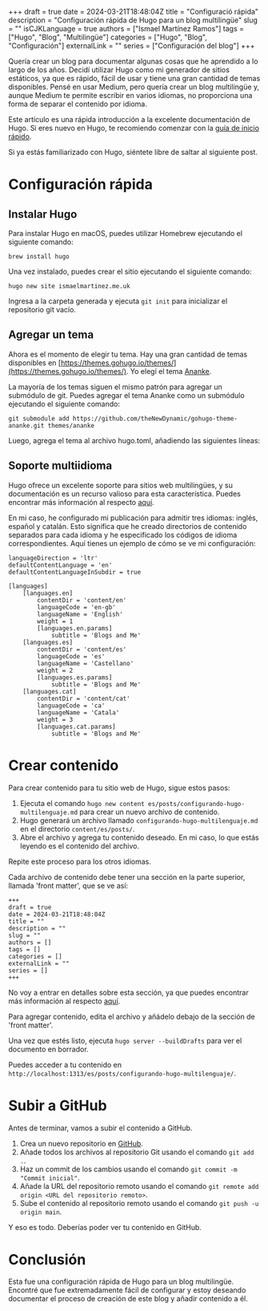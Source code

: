 +++ 
draft = true
date = 2024-03-21T18:48:04Z
title = "Configuració rápida"
description = "Configuración rápida de Hugo para un blog multilingüe"
slug = ""
isCJKLanguage = true
authors = ["Ismael Martínez Ramos"]
tags = ["Hugo", "Blog", "Multilingüe"]
categories = ["Hugo", "Blog", "Configuración"]
externalLink = ""
series = ["Configuración del blog"]
+++

Quería crear un blog para documentar algunas cosas que he aprendido a lo largo de los años. Decidí utilizar Hugo como mi generador de sitios estáticos, ya que es rápido, fácil de usar y tiene una gran cantidad de temas disponibles. Pensé en usar Medium, pero quería crear un blog multilingüe y, aunque Medium te permite escribir en varios idiomas, no proporciona una forma de separar el contenido por idioma.

Este artículo es una rápida introducción a la excelente documentación de Hugo. Si eres nuevo en Hugo, te recomiendo comenzar con la [guía de inicio rápido](https://gohugo.io/getting-started/quick-start/).

Si ya estás familiarizado con Hugo, siéntete libre de saltar al siguiente post.

# Configuración rápida

## Instalar Hugo

Para instalar Hugo en macOS, puedes utilizar Homebrew ejecutando el siguiente comando:

`brew install hugo`

Una vez instalado, puedes crear el sitio ejecutando el siguiente comando:

`hugo new site ismaelmartinez.me.uk`

Ingresa a la carpeta generada y ejecuta `git init` para inicializar el repositorio git vacío.

## Agregar un tema

Ahora es el momento de elegir tu tema. Hay una gran cantidad de temas disponibles en [https://themes.gohugo.io/themes/](https://themes.gohugo.io/themes/). Yo elegí el tema [Ananke](https://themes.gohugo.io/themes/gohugo-theme-ananke/).

La mayoría de los temas siguen el mismo patrón para agregar un submódulo de git. Puedes agregar el tema Ananke como un submódulo ejecutando el siguiente comando:

`git submodule add https://github.com/theNewDynamic/gohugo-theme-ananke.git themes/ananke`

Luego, agrega el tema al archivo hugo.toml, añadiendo las siguientes líneas:

## Soporte multiidioma

Hugo ofrece un excelente soporte para sitios web multilingües, y su documentación es un recurso valioso para esta característica. Puedes encontrar más información al respecto [aquí](https://gohugo.io/content-management/multilingual/).

En mi caso, he configurado mi publicación para admitir tres idiomas: inglés, español y catalán. Esto significa que he creado directorios de contenido separados para cada idioma y he especificado los códigos de idioma correspondientes. Aquí tienes un ejemplo de cómo se ve mi configuración:

```
languageDirection = 'ltr'
defaultContentLanguage = 'en'
defaultContentLanguageInSubdir = true

[languages]
    [languages.en]
        contentDir = 'content/en'
        languageCode = 'en-gb'
        languageName = 'English'
        weight = 1    
        [languages.en.params]
            subtitle = 'Blogs and Me'
    [languages.es]
        contentDir = 'content/es'
        languageCode = 'es'
        languageName = 'Castellano'
        weight = 2
        [languages.es.params]
            subtitle = 'Blogs and Me'
    [languages.cat]
        contentDir = 'content/cat'
        languageCode = 'ca'
        languageName = 'Catala'
        weight = 3
        [languages.cat.params]
            subtitle = 'Blogs and Me'
```


# Crear contenido

Para crear contenido para tu sitio web de Hugo, sigue estos pasos:

1. Ejecuta el comando `hugo new content es/posts/configurando-hugo-multilenguaje.md` para crear un nuevo archivo de contenido.
2. Hugo generará un archivo llamado `configurando-hugo-multilenguaje.md` en el directorio `content/es/posts/`.
3. Abre el archivo y agrega tu contenido deseado. En mi caso, lo que estás leyendo es el contenido del archivo.

Repite este proceso para los otros idiomas.

Cada archivo de contenido debe tener una sección en la parte superior, llamada 'front matter', que se ve así:

```
+++ 
draft = true
date = 2024-03-21T18:48:04Z
title = ""
description = ""
slug = ""
authors = []
tags = []
categories = []
externalLink = ""
series = []
+++
```

No voy a entrar en detalles sobre esta sección, ya que puedes encontrar más información al respecto [aquí](https://gohugo.io/content-management/front-matter/).

Para agregar contenido, edita el archivo y añádelo debajo de la sección de 'front matter'.

Una vez que estés listo, ejecuta `hugo server --buildDrafts` para ver el documento en borrador.

Puedes acceder a tu contenido en `http://localhost:1313/es/posts/configurando-hugo-multilenguaje/`.

# Subir a GitHub

Antes de terminar, vamos a subir el contenido a GitHub.

1. Crea un nuevo repositorio en [GitHub](https://github.com/new).
2. Añade todos los archivos al repositorio Git usando el comando `git add .`.
3. Haz un commit de los cambios usando el comando `git commit -m "Commit inicial"`.
4. Añade la URL del repositorio remoto usando el comando `git remote add origin <URL del repositorio remoto>`.
5. Sube el contenido al repositorio remoto usando el comando `git push -u origin main`.

Y eso es todo. Deberías poder ver tu contenido en GitHub.

# Conclusión

Esta fue una configuración rápida de Hugo para un blog multilingüe. Encontré que fue extremadamente fácil de configurar y estoy deseando documentar el proceso de creación de este blog y añadir contenido a él.
